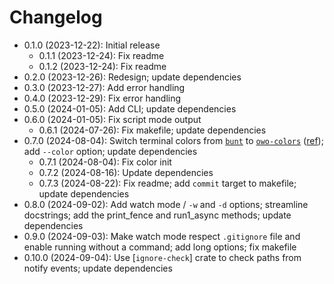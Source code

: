 # Changelog

* 0.1.0 (2023-12-22): Initial release
    * 0.1.1 (2023-12-24): Fix readme
    * 0.1.2 (2023-12-24): Fix readme
* 0.2.0 (2023-12-26): Redesign; update dependencies
* 0.3.0 (2023-12-27): Add error handling
* 0.4.0 (2023-12-29): Fix error handling
* 0.5.0 (2024-01-05): Add CLI; update dependencies
* 0.6.0 (2024-01-05): Fix script mode output
    * 0.6.1 (2024-07-26): Fix makefile; update dependencies
* 0.7.0 (2024-08-04): Switch terminal colors from [`bunt`] to [`owo-colors`] ([ref][rain-rust-cli-colors]); add `--color` option; update dependencies
    * 0.7.1 (2024-08-04): Fix color init
    * 0.7.2 (2024-08-16): Update dependencies
    * 0.7.3 (2024-08-22): Fix readme; add `commit` target to makefile; update dependencies
* 0.8.0 (2024-09-02): Add watch mode / `-w` and `-d` options; streamline docstrings; add the print_fence and run1_async methods; update dependencies
* 0.9.0 (2024-09-03): Make watch mode respect `.gitignore` file and enable running without a command; add long options; fix makefile
* 0.10.0 (2024-09-04): Use [`ignore-check`] crate to check paths from notify events; update dependencies

[`bunt`]: https://crates.io/crates/bunt
[`owo-colors`]: https://crates.io/crates/owo-colors
[rain-rust-cli-colors]: https://rust-cli-recommendations.sunshowers.io/managing-colors-in-rust.html

